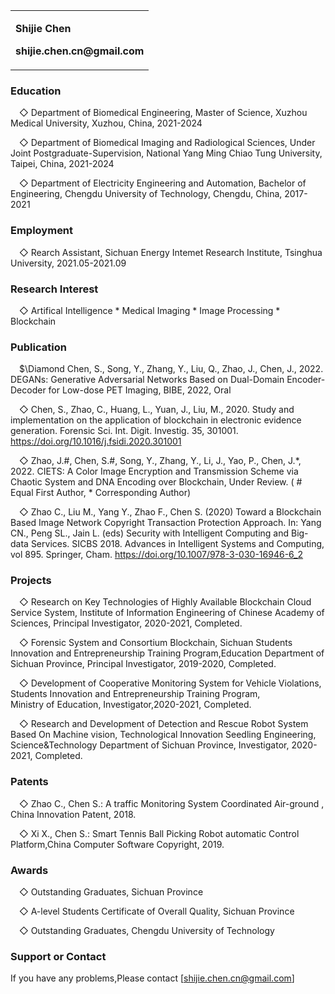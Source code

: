 <table border="0">
  <tr>
    <td width="100%">
      <p><b>Shijie Chen</b></p>
      <p><b>shijie.chen.cn@gmail.com</b></p>
    </td>
  </tr>
</table>

### Education

&ensp;&ensp;$\Diamond$ Department of Biomedical Engineering, Master of Science, Xuzhou Medical University, Xuzhou, China, 2021-2024

&ensp;&ensp;$\Diamond$ Department of Biomedical Imaging and Radiological Sciences, Under Joint Postgraduate-Supervision, National Yang Ming Chiao Tung University, Taipei, China, 2021-2024

&ensp;&ensp;$\Diamond$ Department of Electricity Engineering and Automation, Bachelor of Engineering, Chengdu University of Technology, Chengdu, China, 2017-2021

### Employment

&ensp;&ensp;$\Diamond$ Rearch Assistant, Sichuan Energy Intemet Research Institute, Tsinghua University, 2021.05-2021.09

### Research Interest

&ensp;&ensp;$\Diamond$ Artifical Intelligence * Medical Imaging * Image Processing * Blockchain

### Publication

&ensp;&ensp;$\Diamond Chen, S., Song, Y., Zhang, Y., Liu, Q., Zhao, J., Chen, J., 2022. DEGANs: Generative Adversarial Networks Based on Dual-Domain Encoder-Decoder for Low-dose PET Imaging, BIBE, 2022, Oral

&ensp;&ensp;$\Diamond$ Chen, S., Zhao, C., Huang, L., Yuan, J., Liu, M., 2020. Study and implementation on the application of blockchain in electronic evidence generation. Forensic Sci. Int. Digit. Investig. 35, 301001. https://doi.org/10.1016/j.fsidi.2020.301001

&ensp;&ensp;$\Diamond$ Zhao, J.#, Chen, S.#, Song, Y., Zhang, Y., Li, J., Yao, P., Chen, J.*, 2022. CIETS: A Color Image Encryption and Transmission Scheme via Chaotic System and DNA Encoding over Blockchain, Under Review. ( # Equal First Author, * Corresponding Author)

&ensp;&ensp;$\Diamond$ Zhao C., Liu M., Yang Y., Zhao F., Chen S. (2020) Toward a Blockchain Based Image Network Copyright Transaction Protection Approach. In: Yang CN., Peng SL., Jain L. (eds) Security with Intelligent Computing and Big-data Services. SICBS 2018. Advances in Intelligent Systems and Computing, vol 895. Springer, Cham. https://doi.org/10.1007/978-3-030-16946-6_2

### Projects
&ensp;&ensp;$\Diamond$ Research on Key Technologies of Highly Available Blockchain Cloud Service System, Institute of Information Engineering of Chinese Academy of Sciences, Principal Investigator, 2020-2021, Completed.

&ensp;&ensp;$\Diamond$ Forensic System and Consortium Blockchain, Sichuan Students Innovation and Entrepreneurship Training Program,Education Department of Sichuan Province,  Principal Investigator, 2019-2020, Completed.

&ensp;&ensp;$\Diamond$ Development of Cooperative Monitoring System for Vehicle Violations, Students Innovation and Entrepreneurship Training Program, Ministry of Education, Investigator,2020-2021, Completed.

&ensp;&ensp;$\Diamond$ Research and Development of Detection and Rescue Robot System Based On Machine vision, Technological Innovation Seedling Engineering, Science&Technology Department of Sichuan Province, Investigator, 2020-2021, Completed.

### Patents

&ensp;&ensp;$\Diamond$ Zhao C., Chen S.: A traffic Monitoring System Coordinated Air-ground , China Innovation Patent, 2018.

&ensp;&ensp;$\Diamond$ Xi X., Chen S.: Smart Tennis Ball Picking Robot automatic Control Platform,China Computer Software Copyright, 2019.

### Awards
&ensp;&ensp;$\Diamond$ Outstanding Graduates, Sichuan Province

&ensp;&ensp;$\Diamond$ A-level Students Certificate of Overall Quality, Sichuan Province

&ensp;&ensp;$\Diamond$ Outstanding Graduates, Chengdu University of Technology

### Support or Contact

If you have any problems,Please contact [shijie.chen.cn@gmail.com]
